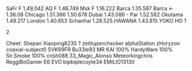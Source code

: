 SaFr F   1,49,042
AQ F     1.46.749
Msk F    1.16.222
Barca    1.35.587
Barca <- 1.36.08
Chicago  1.51.366  1.50.678
Dubai    1.43.086 -
Par      1.52.582
Okutama  1.49.217
London   1.40.653
Schanhai 1.28.525
HAWANA   1.43.815
YOKO HO 1

2

Cheet:
Stiepan
Xiaoping8235 ?
zeitlupenchecker
alphaStation
zHoryzon
coaxial-subject0
SVK69FR
Bu33le93
MR KAI 100%
HardyWare 100%
Sir.Smoke 100%
crish088
33_Magic_Alonso
Meteorkingchris
ReggiBoGamer
E6 EVO
bipbiplecoyte34
EMILIO13130